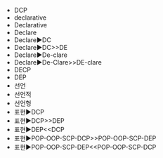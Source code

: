 ﻿- DCP
- declarative
- Declarative
- Declare
- Declare▶️DC
- Declare▶️DC>>DE
- Declare▶️De-clare
- Declare▶️De-Clare>>DE-clare
- DECP
- DEP
- 선언
- 선언적
- 선언형
- 표현▶️DCP
- 표현▶️DCP>>DEP
- 표현▶️DEP<<DCP
- 표현▶️POP-OOP-SCP-DCP>>POP-OOP-SCP-DEP
- 표현▶️POP-OOP-SCP-DEP<<POP-OOP-SCP-DCP
